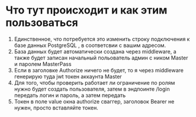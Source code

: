 # Что тут происходит и как этим пользоваться

1. Единственное, что потребуется это изменить строку подключения к базе данных PostgreSQL , в соответсвии с вашим адресом.
2. База данных будет автоматически создана через middleware, а также будет записан начальный польователь админ с ником Master и паролем MasterPass
3. Если в заголовке Authorize ничего не будет, то я через middleware генерирую туда jwt токен аккаунта Master
4. Для того, чтобы проверить работает ли ограничение по ролям нужно будет создать пользователя, затем в эндпоинте /login передать логин и пароль, а затем передать 
5. Токен в поле value окна authorize сваггер, заголовок Bearer не нужен, просто вставляйте токен. 
